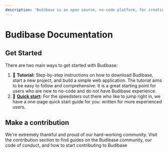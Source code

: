 ```yaml
---
description: 'Budibase is an open source, no-code platform, for creating custom software.'
---
```


# Budibase Documentation

## Get Started

There are two main ways to get started with Budibase:

1. 📘 **Tutorial:**  Step-by-step instructions on how to download Budibase, start a new project, and build a simple web application. The tutorial aims to be easy to follow and comprehensive. It is a great starting point for users who are new to no-code and do not have Budibase experience. 
2. 🌠 [**Quick start**](quick-start/quick-start.md)**:**  For the speedsters out there who like to jump right in, we have a one-page quick start guide for you: written for more experienced users.

## Make a contribution

We're extremely thankful and proud of our hard-working community. Visit the contribution section to find guides on the Budibase community, our code of conduct, and how to start contributing to Budibase

